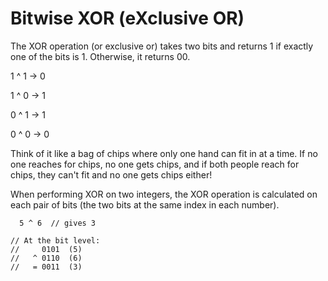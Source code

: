 # Bitwise XOR (eXclusive OR)

The XOR operation (or exclusive or) takes two bits and returns 1 if exactly one of the bits is 1. Otherwise, it returns 00.

1 ^ 1 → 0

1 ^ 0 → 1

0 ^ 1 → 1

0 ^ 0 → 0

Think of it like a bag of chips where only one hand can fit in at a time. If no one reaches for chips, no one gets chips, and if both people reach for chips, they can't fit and no one gets chips either!

When performing XOR on two integers, the XOR operation is calculated on each pair of bits (the two bits at the same index in each number).

```
  5 ^ 6  // gives 3

// At the bit level:
//     0101  (5)
//   ^ 0110  (6)
//   = 0011  (3)
```
